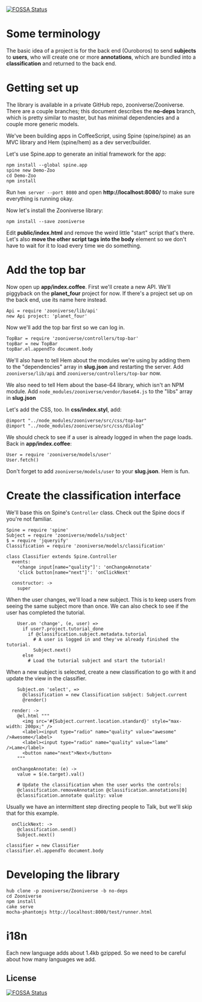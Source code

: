 [![FOSSA Status](https://app.fossa.io/api/projects/git%2Bgithub.com%2FSebastianoPistore%2FZooniverse.svg?type=shield)](https://app.fossa.io/projects/git%2Bgithub.com%2FSebastianoPistore%2FZooniverse?ref=badge_shield)

Some terminology
================

The basic idea of a project is for the back end (Ouroboros) to send **subjects** to **users**, who will create one or more **annotations**, which are bundled into a **classification** and returned to the back end.

Getting set up
==============

The library is available in a private GitHub repo, zooniverse/Zooniverse. There are a couple branches; this document describes the **no-deps** branch, which is pretty similar to master, but has minimal dependencies and a couple more generic models.

We've been building apps in CoffeeScript, using Spine (spine/spine) as an MVC library and Hem (spine/hem) as a dev server/builder.

Let's use Spine.app to generate an initial framework for the app:

```
npm install --global spine.app
spine new Demo-Zoo
cd Demo-Zoo
npm install
```

Run `hem server --port 8080` and open **http://localhost:8080/** to make sure everything is running okay.

Now let's install the Zooniverse library:

```
npm install --save zooniverse
```

Edit **public/index.html** and remove the weird little "start" script that's there. Let's also **move the other script tags into the body** element so we don't have to wait for it to load every time we do something.

Add the top bar
===============

Now open up **app/index.coffee**. First we'll create a new API. We'll piggyback on the **planet_four** project for now. If there's a project set up on the back end, use its name here instead.

```
Api = require 'zooniverse/lib/api'
new Api project: 'planet_four'
```

Now we'll add the top bar first so we can log in.

```
TopBar = require 'zooniverse/controllers/top-bar'
topBar = new TopBar
topBar.el.appendTo document.body
```

We'll also have to tell Hem about the modules we're using by adding them to the "dependencies" array in **slug.json** and restarting the server. Add `zooniverse/lib/api` and `zooniverse/controllers/top-bar` now.

We also need to tell Hem about the base-64 library, which isn't an NPM module. Add `node_modules/zooniverse/vendor/base64.js` to the "libs" array in **slug.json**

Let's add the CSS, too. In **css/index.styl**, add:

```
@import "../node_modules/zooniverse/src/css/top-bar"
@import "../node_modules/zooniverse/src/css/dialog"
```

We should check to see if a user is already logged in when the page loads. Back in **app/index.coffee**:

```
User = require 'zooniverse/models/user'
User.fetch()
```

Don't forget to add `zooniverse/models/user` to your **slug.json**. Hem is fun.

Create the classification interface
===================================

We'll base this on Spine's `Controller` class. Check out the Spine docs if you're not familiar.

```
Spine = require 'spine'
Subject = require 'zooniverse/models/subject'
$ = require 'jqueryify'
Classification = require 'zooniverse/models/classification'

class Classifier extends Spine.Controller
  events:
    'change input[name="quality"]': 'onChangeAnnotate'
    'click button[name="next"]': 'onClickNext'

  constructor: ->
    super
```

When the user changes, we'll load a new subject. This is to keep users from seeing the same subject more than once. We can also check to see if the user has completed the tutorial.

```
    User.on 'change', (e, user) =>
      if user?.project.tutorial_done
        if @classification.subject.metadata.tutorial
          # A user is logged in and they've already finished the tutorial.
          Subject.next()
      else
        # Load the tutorial subject and start the tutorial!
```

When a new subject is selected, create a new classification to go with it and update the view in the classifier.

```
    Subject.on 'select', =>
      @classification = new Classification subject: Subject.current
      @render()

  render: ->
    @el.html """
      <img src='#{Subject.current.location.standard}' style="max-width: 200px;" />
      <label><input type="radio" name="quality" value="awesome" />Awesome</label>
      <label><input type="radio" name="quality" value="lame" />Lame</label>
      <button name="next">Next</button>
    """

  onChangeAnnotate: (e) ->
    value = $(e.target).val()

    # Update the classification when the user works the controls:
    @classification.removeAnnotation @classification.annotations[0]
    @classification.annotate quality: value
```

Usually we have an intermittent step directing people to Talk, but we'll skip that for this example.

```
  onClickNext: ->
    @classification.send()
    Subject.next()

classifier = new Classifier
classifier.el.appendTo document.body
```

Developing the library
======================

```
hub clone -p zooniverse/Zooniverse -b no-deps
cd Zooniverse
npm install
cake serve
mocha-phantomjs http://localhost:8000/test/runner.html
```

i18n
====

Each new language adds about 1.4kb gzipped. So we need to be careful about how many languages we add.


## License
[![FOSSA Status](https://app.fossa.io/api/projects/git%2Bgithub.com%2FSebastianoPistore%2FZooniverse.svg?type=large)](https://app.fossa.io/projects/git%2Bgithub.com%2FSebastianoPistore%2FZooniverse?ref=badge_large)